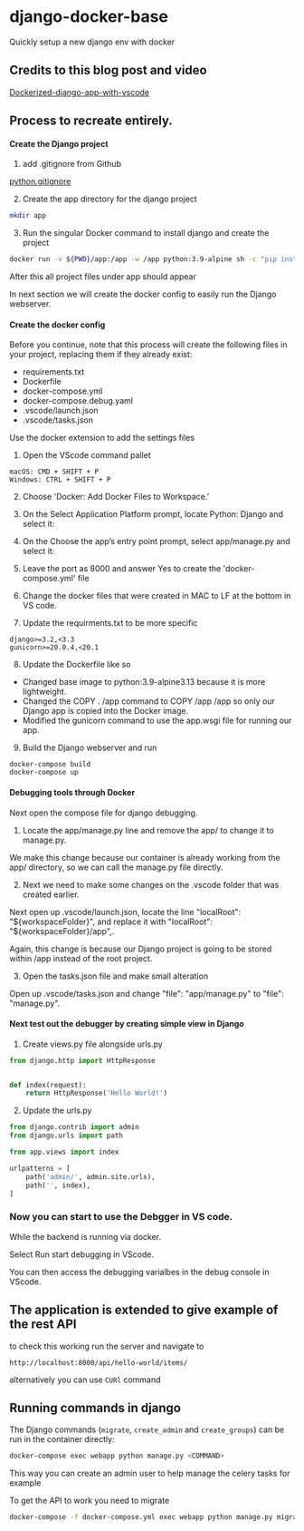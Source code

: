 # django-docker-base
Quickly setup a new django env with docker

## Credits to this blog post and video

[Dockerized-django-app-with-vscode](https://londonappdeveloper.com/debugging-a-dockerized-django-app-with-vscode/)

## Process to recreate entirely.

#### Create the Django project

1. add .gitignore from Github 

[python.gitignore](https://github.com/github/gitignore/blob/main/Python.gitignore)

2. Create the app directory for the django project

```bash
mkdir app
```

3. Run the singular Docker command to install django and create the project

```bash
docker run -v ${PWD}/app:/app -w /app python:3.9-alpine sh -c "pip install Django==3.2 && django-admin startproject app ."
```

After this all project files under app should appear

In next section we will create the docker config to easily run the Django webserver.

#### Create the docker config

Before you continue, note that this process will create the following files in your project, replacing them if they already exist:

- requirements.txt
- Dockerfile
- docker-compose.yml
- docker-compose.debug.yaml
- .vscode/launch.json
- .vscode/tasks.json

Use the docker extension to add the settings files

1. Open the VScode command pallet

```
macOS: CMD + SHIFT + P
Windows: CTRL + SHIFT + P
``` 

2. Choose 'Docker: Add Docker Files to Workspace.'

3. On the Select Application Platform prompt, locate Python: Django and select it:

4. On the Choose the app’s entry point prompt, select app/manage.py and select it:

5. Leave the port as 8000 and answer Yes to create the 'docker-compose.yml' file 

6. Change the docker files that were created in MAC to LF at the bottom in VS code.

7. Update the requirments.txt to be more specific

```   
django>=3.2,<3.3
gunicorn>=20.0.4,<20.1
```

8. Update the Dockerfile like so


- Changed base image to python:3.9-alpine3.13 because it is more lightweight.
- Changed the COPY . /app command to COPY /app /app so only our Django app is copied into the Docker image.
- Modified the gunicorn command to use the app.wsgi file for running our app.

9. Build the Django webserver and run

```
docker-compose build
docker-compose up
```
 
#### Debugging tools through Docker

Next open the compose file for django debugging.

1. Locate the app/manage.py line and remove the app/ to change it to manage.py.

We make this change because our container is already working from the app/ directory, so we can call the manage.py file directly.

2. Next we need to make some changes on the .vscode folder that was created earlier.

Next open up .vscode/launch.json, locate the line "localRoot": "${workspaceFolder}", and replace it with "localRoot": "${workspaceFolder}/app",.

Again, this change is because our Django project is going to be stored within /app instead of the root project.



3. Open the tasks.json file and make small alteration

Open up .vscode/tasks.json and change "file": "app/manage.py" to "file": "manage.py".


#### Next test out the debugger by creating simple view in Django

1. Create views.py file alongside urls.py

```python
from django.http import HttpResponse


def index(request):
    return HttpResponse('Hello World!')
```

2. Update the urls.py

```python
from django.contrib import admin
from django.urls import path

from app.views import index

urlpatterns = [
    path('admin/', admin.site.urls),
    path('', index),
]
```

### Now you can start to use the Debgger in VS code.

While the backend is running via docker.

Select Run start debugging in VScode.

You can then access the debugging varialbes in the debug console in VScode.


## The application is extended to give example of the rest API

to check this working run the server and navigate to 

`http://localhost:8000/api/hello-world/items/`

alternatively you can use `CURl` command

## Running commands in django

The Django commands (`migrate`, `create_admin` and `create_groups`) can be run in the container directly:

```bash
docker-compose exec webapp python manage.py <COMMAND>
``` 

This way you can create an admin user to help manage the celery tasks for example

To get the API to work you need to migrate

```bash
docker-compose -f docker-compose.yml exec webapp python manage.py migrate
```
